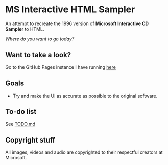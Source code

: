 # MS Interactive HTML Sampler
An attempt to recreate the 1996 version of **Microsoft Interactive CD Sampler** to HTML.

*Where do you want to go today?*

## Want to take a look?
Go to the GitHub Pages instance I have running [here](https://rqfirqfo.github.io/mscdsampler-html/)

## Goals
- Try and make the UI as accurate as possible to the original software.

## To-do list
See [TODO.md](TODO.md)

## Copyright stuff
All images, videos and audio are copyrighted to their respectful creators at Microsoft.
